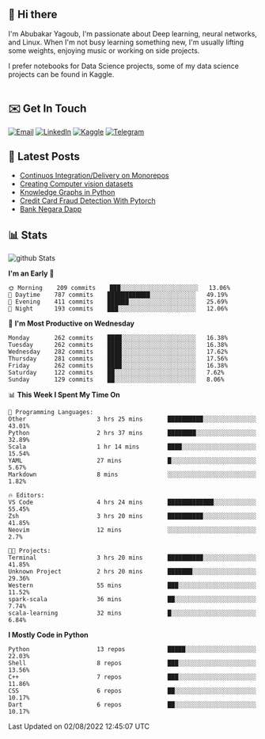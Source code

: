## 👋 Hi there

I'm Abubakar Yagoub, I'm passionate about Deep learning, neural networks, and
Linux. When I'm not busy learning something new, I'm usually lifting some
weights, enjoying music or working on side projects.

I prefer notebooks for Data Science projects, some of my data science projects
can be found in Kaggle. <br> <br>

## ✉️ Get In Touch

[![Email](https://img.shields.io/badge/Email-f1f1f1?style=for-the-badge&logo=gmail&logoColor=0f111a)](mailto:hi@blacksuan19.dev)
[![LinkedIn](https://img.shields.io/badge/LinkedIn-0077B5?style=for-the-badge&logo=linkedin&logoColor=white)](https://www.linkedin.com/in/blacksuan19/)
[![Kaggle](https://img.shields.io/badge/Kaggle-5acfff?style=for-the-badge&logo=kaggle&logoColor=white)](http://kaggle.com/abubakaryagob/)
[![Telegram](https://img.shields.io/badge/Telegram-2CA5E0?style=for-the-badge&logo=telegram&logoColor=white)](https://t.me/blacksuan19)

## 📩 Latest Posts

<!-- BLOG-POST-LIST:START -->
- [Continuos Integration/Delivery on Monorepos](http://blacksuan19.dev/blog/github-actions-monorepos/)
- [Creating Computer vision datasets](http://blacksuan19.dev/blog/creating-datasets/)
- [Knowledge Graphs in Python](http://blacksuan19.dev/projects/Knowledge_Graphs/)
- [Credit Card Fraud Detection With Pytorch](http://blacksuan19.dev/projects/credit-card-fraud-detection-with-pytorch/)
- [Bank Negara Dapp](http://blacksuan19.dev/projects/bank-negara/)
<!-- BLOG-POST-LIST:END -->

## 📊 Stats

![github Stats](https://github-readme-stats.vercel.app/api?username=blacksuan19&theme=github_dark&show_icons=true&count_private=true&custom_title=Github%20Stats&hide_border=true)

<!--START_SECTION:waka-->
**I'm an Early 🐤** 

```text
🌞 Morning    209 commits    ███░░░░░░░░░░░░░░░░░░░░░░   13.06% 
🌆 Daytime    787 commits    ████████████░░░░░░░░░░░░░   49.19% 
🌃 Evening    411 commits    ██████░░░░░░░░░░░░░░░░░░░   25.69% 
🌙 Night      193 commits    ███░░░░░░░░░░░░░░░░░░░░░░   12.06%

```
📅 **I'm Most Productive on Wednesday** 

```text
Monday       262 commits    ████░░░░░░░░░░░░░░░░░░░░░   16.38% 
Tuesday      262 commits    ████░░░░░░░░░░░░░░░░░░░░░   16.38% 
Wednesday    282 commits    ████░░░░░░░░░░░░░░░░░░░░░   17.62% 
Thursday     281 commits    ████░░░░░░░░░░░░░░░░░░░░░   17.56% 
Friday       262 commits    ████░░░░░░░░░░░░░░░░░░░░░   16.38% 
Saturday     122 commits    ██░░░░░░░░░░░░░░░░░░░░░░░   7.62% 
Sunday       129 commits    ██░░░░░░░░░░░░░░░░░░░░░░░   8.06%

```


📊 **This Week I Spent My Time On** 

```text
💬 Programming Languages: 
Other                    3 hrs 25 mins       ██████████░░░░░░░░░░░░░░░   43.01% 
Python                   2 hrs 37 mins       ████████░░░░░░░░░░░░░░░░░   32.89% 
Scala                    1 hr 14 mins        ████░░░░░░░░░░░░░░░░░░░░░   15.54% 
YAML                     27 mins             █░░░░░░░░░░░░░░░░░░░░░░░░   5.67% 
Markdown                 8 mins              ░░░░░░░░░░░░░░░░░░░░░░░░░   1.82%

🔥 Editors: 
VS Code                  4 hrs 24 mins       █████████████░░░░░░░░░░░░   55.45% 
Zsh                      3 hrs 20 mins       ██████████░░░░░░░░░░░░░░░   41.85% 
Neovim                   12 mins             ░░░░░░░░░░░░░░░░░░░░░░░░░   2.7%

🐱‍💻 Projects: 
Terminal                 3 hrs 20 mins       ██████████░░░░░░░░░░░░░░░   41.85% 
Unknown Project          2 hrs 20 mins       ███████░░░░░░░░░░░░░░░░░░   29.36% 
Western                  55 mins             ███░░░░░░░░░░░░░░░░░░░░░░   11.52% 
spark-scala              36 mins             ██░░░░░░░░░░░░░░░░░░░░░░░   7.74% 
scala-learning           32 mins             █░░░░░░░░░░░░░░░░░░░░░░░░   6.84%

```

**I Mostly Code in Python** 

```text
Python                   13 repos            █████░░░░░░░░░░░░░░░░░░░░   22.03% 
Shell                    8 repos             ███░░░░░░░░░░░░░░░░░░░░░░   13.56% 
C++                      7 repos             ███░░░░░░░░░░░░░░░░░░░░░░   11.86% 
CSS                      6 repos             ██░░░░░░░░░░░░░░░░░░░░░░░   10.17% 
Dart                     6 repos             ██░░░░░░░░░░░░░░░░░░░░░░░   10.17%

```



 Last Updated on 02/08/2022 12:45:07 UTC
<!--END_SECTION:waka-->
